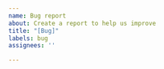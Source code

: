 ```yaml
---
name: Bug report
about: Create a report to help us improve
title: "[Bug]"
labels: bug
assignees: ''

---
```


<!--
感谢您使用 电梓播放器！提交问题前请注意
- 干他妈的苹果 iOS的问题基本解决不了
- 干他妈的小米 安卓的问题如果狗歌pixel 和三丧S21无法复现，那也没办法
-->
